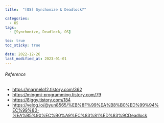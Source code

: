 ```yaml
---
title:  "[OS] Synchonize & Deadlock?" 

categories:
  - OS
tags:
  - [Synchonize, Deadlock, OS]

toc: true
toc_sticky: true

date: 2022-12-26
last_modified_at: 2023-01-01
---
```










###### Reference
- https://marmelo12.tistory.com/362
- https://mingmi-programming.tistory.com/79
- https://8iggy.tistory.com/184
- https://velog.io/@yun8565/%EB%8F%99%EA%B8%B0%ED%99%94%EC%99%80-%EA%B5%90%EC%B0%A9%EC%83%81%ED%83%9CDeadlock